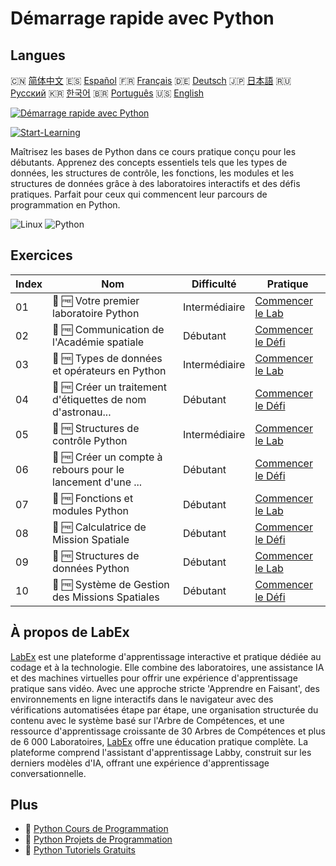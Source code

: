 # Démarrage rapide avec Python

## Langues

🇨🇳 [简体中文](README_zh.md) 🇪🇸 [Español](README_es.md) 🇫🇷 [Français](README_fr.md) 🇩🇪 [Deutsch](README_de.md) 🇯🇵 [日本語](README_ja.md) 🇷🇺 [Русский](README_ru.md) 🇰🇷 [한국어](README_ko.md) 🇧🇷 [Português](README_pt.md) 🇺🇸 [English](README.md) 

[![Démarrage rapide avec Python](https://cover-creator.labex.io/quick-start-with-python.png?lang=fr)](https://labex.io/fr/courses/quick-start-with-python)

[![Start-Learning](https://img.shields.io/badge/Start-Learning-whitesmoke?style=for-the-badge)](https://labex.io/fr/courses/quick-start-with-python)

Maîtrisez les bases de Python dans ce cours pratique conçu pour les débutants. Apprenez des concepts essentiels tels que les types de données, les structures de contrôle, les fonctions, les modules et les structures de données grâce à des laboratoires interactifs et des défis pratiques. Parfait pour ceux qui commencent leur parcours de programmation en Python.

![Linux](https://img.shields.io/badge/Linux-whitesmoke?style=for-the-badge&logo=linux)
![Python](https://img.shields.io/badge/Python-whitesmoke?style=for-the-badge&logo=python)


## Exercices

|   Index | Nom                                                         | Difficulté    | Pratique                                                                                                                                                     |
|---------|-------------------------------------------------------------|---------------|--------------------------------------------------------------------------------------------------------------------------------------------------------------|
|      01 | 🧩 🆓 Votre premier laboratoire Python                      | Intermédiaire | <a target='_blank' href='https://labex.io/fr/labs/python-your-first-python-lab-270256?course=quick-start-with-python'>Commencer le Lab</a>                   |
|      02 | 🎯 🆓 Communication de l'Académie spatiale                  | Débutant      | <a target='_blank' href='https://labex.io/fr/labs/python-space-academy-communication-393069?course=quick-start-with-python'>Commencer le Défi</a>            |
|      03 | 🧩 🆓 Types de données et opérateurs en Python              | Intermédiaire | <a target='_blank' href='https://labex.io/fr/labs/python-python-data-types-and-operators-393077?course=quick-start-with-python'>Commencer le Lab</a>         |
|      04 | 🎯 🆓 Créer un traitement d'étiquettes de nom d'astronau... | Débutant      | <a target='_blank' href='https://labex.io/fr/labs/python-create-an-astronaut-name-tag-processor-393083?course=quick-start-with-python'>Commencer le Défi</a> |
|      05 | 🧩 🆓 Structures de contrôle Python                         | Intermédiaire | <a target='_blank' href='https://labex.io/fr/labs/python-python-control-structures-393123?course=quick-start-with-python'>Commencer le Lab</a>               |
|      06 | 🎯 🆓 Créer un compte à rebours pour le lancement d'une ... | Débutant      | <a target='_blank' href='https://labex.io/fr/labs/python-create-a-rocket-launch-countdown-393128?course=quick-start-with-python'>Commencer le Défi</a>       |
|      07 | 🧩 🆓 Fonctions et modules Python                           | Débutant      | <a target='_blank' href='https://labex.io/fr/labs/python-python-functions-and-modules-393141?course=quick-start-with-python'>Commencer le Lab</a>            |
|      08 | 🎯 🆓 Calculatrice de Mission Spatiale                      | Débutant      | <a target='_blank' href='https://labex.io/fr/labs/python-space-mission-calculator-393156?course=quick-start-with-python'>Commencer le Défi</a>               |
|      09 | 🧩 🆓 Structures de données Python                          | Débutant      | <a target='_blank' href='https://labex.io/fr/labs/python-python-data-structures-393168?course=quick-start-with-python'>Commencer le Lab</a>                  |
|      10 | 🎯 🆓 Système de Gestion des Missions Spatiales             | Débutant      | <a target='_blank' href='https://labex.io/fr/labs/python-space-mission-management-system-393176?course=quick-start-with-python'>Commencer le Défi</a>        |

## À propos de LabEx

[LabEx](https://labex.io) est une plateforme d'apprentissage interactive et pratique dédiée au codage et à la technologie. Elle combine des laboratoires, une assistance IA et des machines virtuelles pour offrir une expérience d'apprentissage pratique sans vidéo. Avec une approche stricte 'Apprendre en Faisant', des environnements en ligne interactifs dans le navigateur avec des vérifications automatisées étape par étape, une organisation structurée du contenu avec le système basé sur l'Arbre de Compétences, et une ressource d'apprentissage croissante de 30 Arbres de Compétences et plus de 6 000 Laboratoires, [LabEx](https://labex.io) offre une éducation pratique complète. La plateforme comprend l'assistant d'apprentissage Labby, construit sur les derniers modèles d'IA, offrant une expérience d'apprentissage conversationnelle.

## Plus

- 🔗 [Python Cours de Programmation](https://github.com/labex-labs/awesome-programming-courses)
- 🔗 [Python Projets de Programmation](https://github.com/labex-labs/awesome-programming-projects)
- 🔗 [Python Tutoriels Gratuits](https://github.com/labex-labs/python-free-tutorials)

